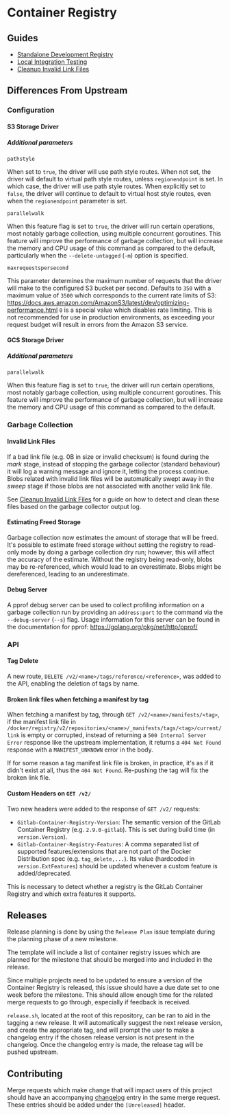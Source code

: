 # Container Registry

## Guides

- [Standalone Development Registry](standalone-dev-registry.md)
- [Local Integration Testing](storage-driver-integration-testing-guide.md)
- [Cleanup Invalid Link Files](cleanup-invalid-link-files.md)

## Differences From Upstream

### Configuration

#### S3 Storage Driver

##### Additional parameters

`pathstyle`

When set to `true`, the driver will use path style routes.
When not set, the driver will default to virtual path style routes, unless
`regionendpoint` is set. In which case, the driver will use path style routes.
When explicitly set to `false`, the driver will continue to default to virtual
host style routes, even when the `regionendpoint` parameter is set.

`parallelwalk`

When this feature flag is set to `true`, the driver will run certain operations,
most notably garbage collection, using multiple concurrent goroutines. This
feature will improve the performance of garbage collection, but will
increase the memory and CPU usage of this command as compared to the default,
particularly when the `--delete-untagged` (`-m`) option is specified.

`maxrequestspersecond`

This parameter determines the maximum number of requests that
the driver will make to the configured S3 bucket per second. Defaults to `350`
with a maximum value of `3500` which corresponds to the current rate limits of
S3: https://docs.aws.amazon.com/AmazonS3/latest/dev/optimizing-performance.html
`0` is a special value which disables rate limiting. This is not recommended
for use in production environments, as exceeding your request budget will result
in errors from the Amazon S3 service.

#### GCS Storage Driver

##### Additional parameters

`parallelwalk`

When this feature flag is set to `true`, the driver will run certain operations,
most notably garbage collection, using multiple concurrent goroutines. This
feature will improve the performance of garbage collection, but will
increase the memory and CPU usage of this command as compared to the default.

### Garbage Collection

#### Invalid Link Files

If a bad link file (e.g. 0B in size or invalid checksum) is found during the
*mark* stage, instead of stopping the garbage collector (standard behaviour)
it will log a warning message and ignore it, letting the process continue.
Blobs related with invalid link files will be automatically swept away in the
*sweep* stage if those blobs are not associated with another valid link file.

See [Cleanup Invalid Link Files](cleanup-invalid-link-files.md) for a guide on
how to detect and clean these files based on the garbage collector output log.

#### Estimating Freed Storage

Garbage collection now estimates the amount of storage that will be freed.
It's possible to estimate freed storage without setting the registry to
read-only mode by doing a garbage collection dry run; however, this will affect
the accuracy of the estimate. Without the registry being read-only, blobs may be
re-referenced, which would lead to an overestimate. Blobs might be
dereferenced, leading to an underestimate.

#### Debug Server

A pprof debug server can be used to collect profiling information on a
garbage collection run by providing an `address:port` to the command via
the `--debug-server` (`--s`) flag. Usage information for this server can be
found in the documentation for pprof: https://golang.org/pkg/net/http/pprof/

### API

#### Tag Delete

A new route, `DELETE /v2/<name>/tags/reference/<reference>`, was added to the
API, enabling the deletion of tags by name.

#### Broken link files when fetching a manifest by tag

When fetching a manifest by tag, through `GET /v2/<name>/manifests/<tag>`, if
the manifest link file in 
`/docker/registry/v2/repositories/<name>/_manifests/tags/<tag>/current/link` is
empty or corrupted, instead of returning a `500 Internal Server Error` response
like the upstream implementation, it returns a `404 Not Found` response with a 
`MANIFEST_UNKNOWN` error in the body.

If for some reason a tag manifest link file is broken, in practice, it's as if
it didn't exist at all, thus the `404 Not Found`. Re-pushing the tag will fix
the broken link file.

#### Custom Headers on `GET /v2/`

Two new headers were added to the response of `GET /v2/` requests:

* `Gitlab-Container-Registry-Version`: The semantic version of the GitLab
Container Registry (e.g. `2.9.0-gitlab`). This is set during build time (in
`version.Version`).
* `Gitlab-Container-Registry-Features`: A comma separated list of supported
features/extensions that are not part of the Docker Distribution spec (e.g.
`tag_delete,...`). Its value (hardcoded in `version.ExtFeatures`) should be
updated whenever a custom feature is added/deprecated.

This is necessary to detect whether a registry is the GitLab Container Registry
and which extra features it supports.

## Releases

Release planning is done by using the `Release Plan` issue template during the
planning phase of a new milestone.

The template will include a list of container registry issues which
are planned for the milestone that should be merged into and included in
the release.

Since multiple projects need to be updated to ensure a version of the Container
Registry is released, this issue should have a due date set to one week before
the milestone. This should allow enough time for the related merge requests to
go through, especially if feedback is received.

`release.sh`, located at the root of this repository, can be ran to aid in the
tagging a new release. It will automatically suggest the next release version,
and create the appropriate tag, and will prompt the user to make a changelog
entry if the chosen release version is not present in the changelog. Once the
changelog entry is made, the release tag will be pushed upstream.

## Contributing

Merge requests which make change that will impact users of this project
should have an accompanying [changelog](../CHANGELOG.md) entry in the same
merge request. These entries should be added under the `[Unreleased]` header.
